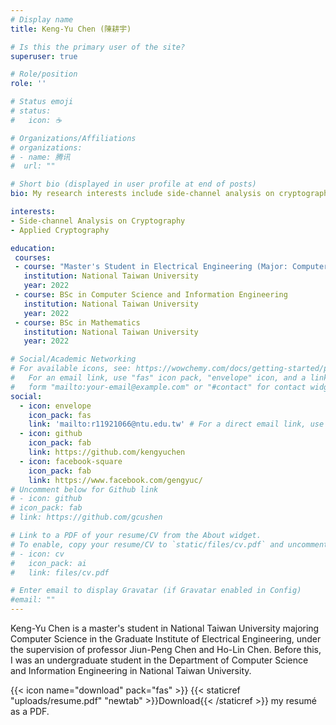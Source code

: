 ```yaml
---
# Display name
title: Keng-Yu Chen (陳耕宇)

# Is this the primary user of the site?
superuser: true

# Role/position
role: ''

# Status emoji
# status:
#   icon: ☕️

# Organizations/Affiliations
# organizations:
# - name: 腾讯
#  url: ""

# Short bio (displayed in user profile at end of posts)
bio: My research interests include side-channel analysis on cryptography and theoretical aspects of concrete cryptographic constructions

interests:
- Side-channel Analysis on Cryptography
- Applied Cryptography

education:
 courses:
 - course: "Master's Student in Electrical Engineering (Major: Computer Science)"
   institution: National Taiwan University
   year: 2022
 - course: BSc in Computer Science and Information Engineering
   institution: National Taiwan University
   year: 2022
 - course: BSc in Mathematics
   institution: National Taiwan University
   year: 2022

# Social/Academic Networking
# For available icons, see: https://wowchemy.com/docs/getting-started/page-builder/#icons
#   For an email link, use "fas" icon pack, "envelope" icon, and a link in the
#   form "mailto:your-email@example.com" or "#contact" for contact widget.
social:
  - icon: envelope
    icon_pack: fas
    link: 'mailto:r11921066@ntu.edu.tw' # For a direct email link, use "mailto:test@example.org".
  - icon: github
    icon_pack: fab
    link: https://github.com/kengyuchen
  - icon: facebook-square
    icon_pack: fab
    link: https://www.facebook.com/gengyuc/
# Uncomment below for Github link
# - icon: github
# icon_pack: fab
# link: https://github.com/gcushen

# Link to a PDF of your resume/CV from the About widget.
# To enable, copy your resume/CV to `static/files/cv.pdf` and uncomment the lines below.
# - icon: cv
#   icon_pack: ai
#   link: files/cv.pdf

# Enter email to display Gravatar (if Gravatar enabled in Config)
#email: ""
---
```


Keng-Yu Chen is a master's student in National Taiwan University majoring Computer Science in the Graduate Institute of Electrical Engineering, under the supervision of professor Jiun-Peng Chen and Ho-Lin Chen. Before this, I was an undergraduate student in the Department of Computer Science and Information Engineering in National Taiwan University.

{{< icon name="download" pack="fas" >}} {{< staticref "uploads/resume.pdf" "newtab" >}}Download{{< /staticref >}} my resumé as a PDF.
